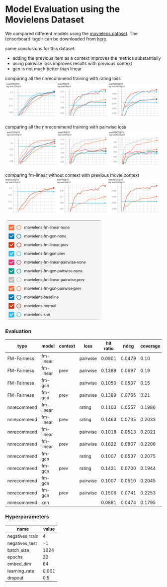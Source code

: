 
# Model Evaluation using the Movielens Dataset

We compared different models using the [movielens dataset](https://www.kaggle.com/prajitdatta/movielens-100k-dataset/). The tensorboard logdir can be downloaded from [here](./tensorboard.zip).

some conclusions for this dataset:
* adding the previous item as a context improves the metrics substantially
* using pairwise loss improves results with previous context
* gcn is not much better than linear

comparing all the nnrecommend training with rating loss
![comparing all the nnrecommend training with rating loss](./eval_rating.png)

comparing all the nnrecommend training with pairwise loss
![comparing all the nnrecommend training with pairwise loss](./eval_pairwise.png)

comparing fm-linear without context with previous movie context
![comparing fm-linear without context with previous movie context](./linear_prev.png)

![graph legend](./legend.png)

### Evaluation

| type | model | context | loss | hit ratio | ndcg | coverage |
| --- | -- | --- | --- | --- | --- | --- |
| FM-Fairness | fm-linear |  | pairwise | 0.0901 | 0.0479 | 0.10
| FM-Fairness | fm-linear | prev | pairwise | 0.1389 | 0.0697 | 0.19 |
| FM-Fairness | fm-gcn |  | pairwise | 0.1050 | 0.0537 |  0.15 
| FM-Fairness | fm-gcn | prev | pairwise | 0.1389 | 0.0765 | 0.21 | 
| nnrecommend | fm-linear |  | rating | 0.1103 | 0.0557 | 0.1986 |
| nnrecommend | fm-linear | prev | rating | 0.1463 | 0.0735 | 0.2033 |
| nnrecommend | fm-linear |  | pairwise | 0.1018 | 0.0513 | 0.2021 |
| nnrecommend | fm-linear | prev | pairwise | 0.1622 | 0.0807 | 0.2206 |
| nnrecommend | fm-gcn |  | rating | 0.1007 | 0.0537 | 0.2075 |
| nnrecommend | fm-gcn | prev | rating | 0.1421 | 0.0700 | 0.1944 |
| nnrecommend | fm-gcn |  | pairwise | 0.1007 | 0.0510 | 0.2045 |
| nnrecommend | fm-gcn | prev | pairwise | 0.1506 | 0.0741 | 0.2253 |
| nnrecommend | knn |  |  | 0.0891 | 0.0474 | 0.1795

### Hyperparameters

| name | value |
| --- | --- |
| negatives_train | 4 |
| negatives_test | -1 |
| batch_size | 1024 |
| epochs | 20 |
| embed_dim | 64 |
| learning_rate | 0.001 |
| dropout | 0.5 |
